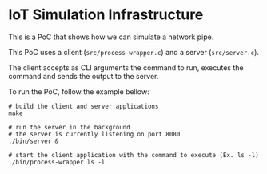 # IoT Simulation Infrastructure

This is a PoC that shows how we can simulate a network pipe.

This PoC uses a client (`src/process-wrapper.c`) and a server (`src/server.c`).

The client accepts as CLI arguments the command to run, executes the command and sends the output to the server.

To run the PoC, follow the example bellow:

```
# build the client and server applications
make

# run the server in the background
# the server is currently listening on port 8080
./bin/server &

# start the client application with the command to execute (Ex. ls -l)
./bin/process-wrapper ls -l
```

